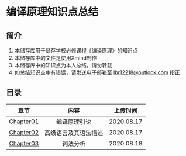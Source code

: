 # 编译原理知识点总结

## 简介

1. 本储存库用于储存学校必修课程《编译原理》的知识点
2. 本储存库中的文件是使用Xmind制作
3. 本储存库中的知识点为本人总结，请勿转载
4. 如总结知识点中有错误，请发送电子邮箱至 lbr12218@outlook.com 指正

## 目录

|  章节  |       内容       |  上传时间  |
| :----: | :--------------: | :--------: |
| <a href="https://github.com/12218/Compiler-Principals/tree/master/Chapter01">Chapter01</a> | 编译原理引论 | 2020.08.17 |
| <a href="https://github.com/12218/Compiler-Principals/tree/master/Chapter02">Chapter02</a> | 高级语言及其语法描述 | 2020.08.17 |
| <a href="https://github.com/12218/Compiler-Principals/tree/master/Chapter03">Chapter03</a> | 词法分析 | 2020.08.18 |
